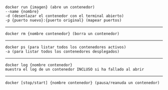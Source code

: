 ```shell
docker run {imagen} (abre un contenedor)
--name {nombre}
-d (desenlazar el contenedor con el terminal abierto)
-p {puerto nuevo}:{puerto original} (mapear puertos)
```

---
```shell
docker rm {nombre contenedor} (borra un contenedor)
```

---
```shell
docker ps (para listar todos los contenedores activos)
-a (para listar todos los contenedores desplegados)
```

---
```shell
docker log {nombre contenedor}
muestra el log de un contenedor INCLUSO si ha fallado al abrir
```

---
```shell
docker [stop/start] {nombre contenedor} (pausa/reanuda un contenedor)
```

